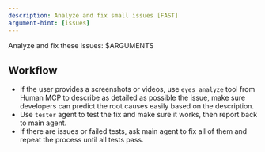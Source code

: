 ```yaml
---
description: Analyze and fix small issues [FAST]
argument-hint: [issues]
---
```


Analyze and fix these issues:
<issues>$ARGUMENTS</issues>

## Workflow

- If the user provides a screenshots or videos, use `eyes_analyze` tool from Human MCP to describe as detailed as possible the issue, make sure developers can predict the root causes easily based on the description.
- Use `tester` agent to test the fix and make sure it works, then report back to main agent.
- If there are issues or failed tests, ask main agent to fix all of them and repeat the process until all tests pass.